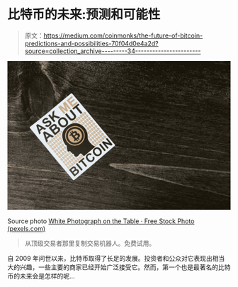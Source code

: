 # 比特币的未来:预测和可能性

> 原文：<https://medium.com/coinmonks/the-future-of-bitcoin-predictions-and-possibilities-70f04d0e4a2d?source=collection_archive---------34----------------------->

![](img/e93296d00ac8e0c196741ebd84e8c5dd.png)

Source photo [White Photograph on the Table · Free Stock Photo (pexels.com)](https://www.pexels.com/photo/white-photograph-on-the-table-8369834/)

> 从顶级交易者那里复制交易机器人。免费试用。

自 2009 年问世以来，比特币取得了长足的发展。投资者和公众对它表现出相当大的兴趣，一些主要的商家已经开始广泛接受它。然而，第一个也是最著名的比特币的未来会是怎样的呢…